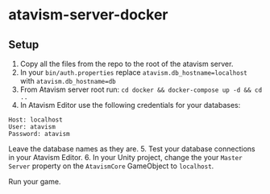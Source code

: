 # atavism-server-docker

## Setup

1. Copy all the files from the repo to the root of the atavism server.
2. In your `bin/auth.properties` replace `atavism.db_hostname=localhost` with `atavism.db_hostname=db`
3. From Atavism server root run: `cd docker && docker-compose up -d && cd ..`
4. In Atavism Editor use the following credentials for your databases:
```
Host: localhost
User: atavism
Password: atavism
```
Leave the database names as they are.
5. Test your database connections in your Atavism Editor.
6. In your Unity project, change the your `Master Server` property on the `AtavismCore` GameObject to `localhost`.

Run your game.
